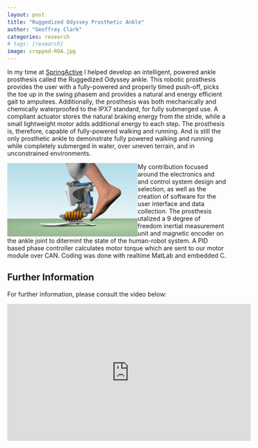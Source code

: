 ```yaml
---
layout: post
title: "Ruggedized Odyssey Prosthetic Ankle"
author: "Geoffrey Clark"
categories: research
# tags: [research]
image: cropped-ROA.jpg
---
```


In my time at [SpringActive](https://springactive.com/) I helped develop an intelligent, powered ankle prosthesis called the Ruggedized Odyssey ankle. This robotic prosthesis provides the user with a fully-powered and properly timed push-off, picks the toe up in the swing phasem and provides a natural and energy efficient gait to amputees. Additionally, the prosthesis was both mechanically and chemically waterproofed to the IPX7 standard, for fully submerged use. A compliant actuator stores the natural braking energy from the stride, while a small lightweight motor adds additional energy to each step. The prosthesis is, therefore, capable of fully-powered walking and running. And is still the only prosthetic ankle to demonstrate fully powered walking and running while completely submerged in water, over uneven terrain, and in unconstrained environments.

<img align="left" src="/assets/img/spa_odyssey.gif" alt="drawing" width="300"/>
My contribution focused around the electronics and and control system design and selection, as well as the creation of software for the user interface and data collection. The prosthesis utalized a 9 degree of freedom inertial measurement unit and magnetic encoder on the ankle joint to ditermint the state of the human-robot system. A PID based phase controller calculates motor torque which are sent to our motor module over CAN. Coding was done with realtime MatLab and embedded C.



## Further Information
For further information, please consult the video below:
<!-- <a href="https://www.youtube.com/watch?v=4WwOj4sj6QM"><img src="/assets/img/odyssey_video.png" alt="drawing" width="500"/></a> -->
<!-- <iframe width="560" height="315" src="https://www.youtube.com/embed/mthtn1X4eUY" frameborder="0" allowfullscreen></iframe> -->
<iframe width="560" height="315" src="https://www.youtube.com/embed/4WwOj4sj6QM" frameborder="0" allowfullscreen></iframe>